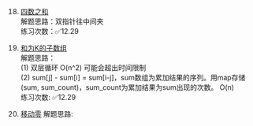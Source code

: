 18. [四数之和](https://leetcode-cn.com/problems/4sum)  
解题思路：双指针往中间夹  
练习次数：✅12.29

560. [和为K的子数组](https://leetcode-cn.com/problems/subarray-sum-equals-k/)  
解题思路：  
(1) 双层循环 O(n^2) 可能会超出时间限制  
(2) sum[j] - sum[i] = sum[i-j]，sum数组为累加结果的序列。用map存储(sum, sum_count)，sum_count为累加结果为sum出现的次数。 O(n)  
练习次数: ✅12.29

283. [移动零](https://leetcode-cn.com/problems/move-zeroes/submissions/)
解题思路: 

